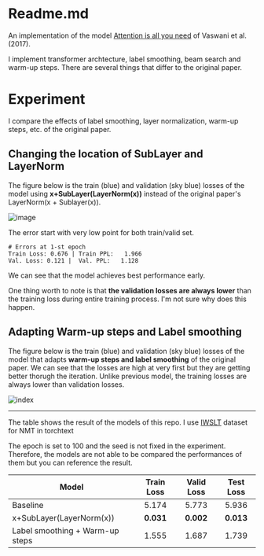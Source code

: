 # Readme.md

An implementation of the model [Attention is all you need](https://arxiv.org/abs/1706.03762) of Vaswani et al. (2017).

I implement transformer archtecture, label smoothing, beam search and warm-up steps. There are several things that differ to the original paper.

# Experiment

I compare the effects of label smoothing, layer normalization, warm-up steps, etc. of the original paper.

## Changing the location of SubLayer and LayerNorm

The figure below is the train (blue) and validation (sky blue) losses of the model using **x+SubLayer(LayerNorm(x))** instead of the original paper's LayerNorm(x + Sublayer(x)).

![image](https://user-images.githubusercontent.com/47516855/91271179-bed54980-e7b4-11ea-9419-3e24c0e697a2.png)

The error start with very low point for both train/valid set.
```
# Errors at 1-st epoch
Train Loss: 0.676 | Train PPL:   1.966
Val. Loss: 0.121 |  Val. PPL:   1.128
```

We can see that the model achieves best performance early.

One thing worth to note is that **the validation losses are always lower** than the training loss during entire training process. I'm not sure why does this happen.

## Adapting Warm-up steps and Label smoothing

The figure below is the train (blue) and validation (sky blue) losses of the model that adapts **warm-up steps and label smoothing** of the original paper.
We can see that the losses are high at very first but they are getting better thorugh the iteration. Unlike previous model, the training losses are always lower than validation losses.

![index](https://user-images.githubusercontent.com/47516855/91434020-2cf63b00-e89f-11ea-9898-32c798029ce6.png)

---

The table shows the result of the models of this repo. I use [IWSLT](https://pytorch.org/text/datasets.html#torchtext.datasets.IWSLT.splits) dataset for NMT in torchtext

The epoch is set to 100 and the seed is not fixed in the experiment. Therefore, the models are not able to be compared the performances of them but you can reference the result.

| Model | Train Loss | Valid Loss | Test Loss |
| --- | :---: | :---: | :---: |
| Baseline | 5.174 | 5.773 | 5.936 |
| x+SubLayer(LayerNorm(x)) | **0.031** | **0.002** | **0.013** |
| Label smoothing + Warm-up steps | 1.555 | 1.687 | 1.739 |
